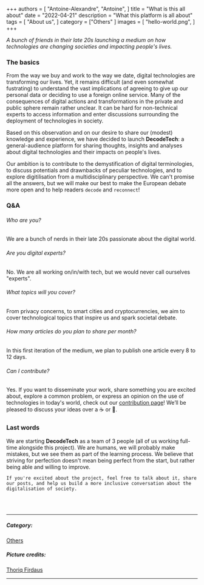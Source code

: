 +++
authors = [
    "Antoine-Alexandre", "Antoine",
]
title = "What is this all about"
date = "2022-04-21"
description = "What this platform is all about"
tags = [ "About us",
]
category = ["Others" ]
images = [
    "hello-world.png",
]
+++

*A bunch of friends in their late 20s launching a medium on how technologies are changing societies and impacting people's lives.*

### The basics 
From the way we buy and work to the way we date, digital technologies are transforming our lives. Yet, it remains difficult (and even somewhat fustrating) to understand the vast implications of agreeing to give up our personal data or deciding to use a foreign online service. Many of the consequences of digital actions and transformations in the private and public sphere remain rather unclear. It can be hard for non-technical experts to access information and enter discussions surrounding the deployment of technologies in society.  

Based on this observation and on our desire to share our (modest) knowledge and experience, we have decided to launch **DecodeTech**: a general-audience platform for sharing thoughts, insights and analyses about digital technologies and their impacts on people's lives. 

Our ambition is to contribute to the demystification of digital terminologies, to discuss potentials and drawnbacks of peculiar technologies, and to explore digitilisation from a multidisciplinary perspective. We can't promise all the answers, but we will make our best to make the European debate more open and to help readers `decode` and `reconnect`!

### Q&A

###### Who are you? 
We are a bunch of nerds in their late 20s passionate about the digital world. 

###### Are you digital experts? 
No. We are all working on/in/with tech, but we would never call ourselves "experts". 

###### What topics will you cover? 
From privacy concerns, to smart cities and cryptocurrencies, we aim to cover technological topics that inspire us and spark societal debate.

###### How many articles do you plan to share per month? 
In this first iteration of the medium, we plan to publish one article every 8 to 12 days. 

###### Can I contribute? 
Yes. If you want to disseminate your work, share something you are excited about, explore a common problem, or express an opinion on the use of technologies in today's world, check out our [contribution page](https://decodetech.eu/post/contribute/)! We’ll be pleased to discuss your ideas over a ☕️ or 🍺.

### Last words
We are starting **DecodeTech** as a team of 3 people (all of us working full-time alongside this project). We are humans, we will probably make mistakes, but we see them as part of the learning process. We believe that striving for perfection doesn't mean being perfect from the start, but rather being able and willing to improve. 

`If you're excited about the project, feel free to talk about it, share our posts, and help us build a more inclusive conversation about the digitalisation of society.`
##### &nbsp; 

***
##### Category:
[Others](https://decodetech.eu/category/others/)

##### Picture credits:
[Thoriq Firdaus](https://www.hongkiat.com/blog/hello-world-different-programming-languages/) 
***
